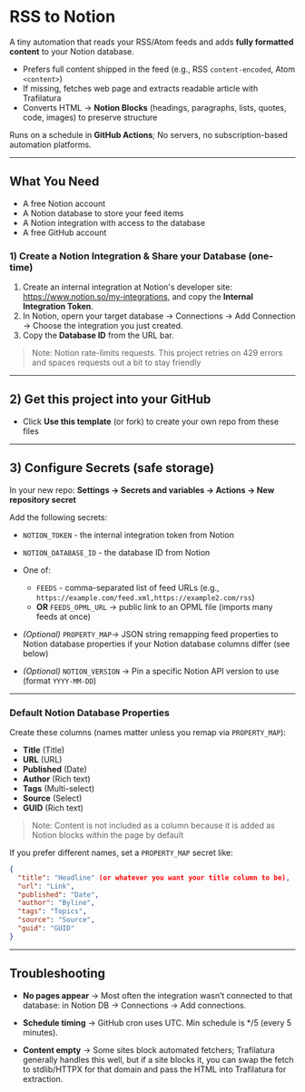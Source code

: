 # RSS to Notion

A tiny automation that reads your RSS/Atom feeds and adds **fully formatted content** to your Notion database.
- Prefers full content shipped in the feed (e.g., RSS `content-encoded`, Atom `<content>`)
- If missing, fetches web page and extracts readable article with Trafilatura
- Converts HTML -> **Notion Blocks** (headings, paragraphs, lists, quotes, code, images) to preserve structure

Runs on a schedule in **GitHub Actions**; No servers, no subscription-based automation platforms.

---

## What You Need

- A free Notion account
- A Notion database to store your feed items
- A Notion integration with access to the database
- A free GitHub account

### 1) Create a Notion Integration & Share your Database (one-time)
1. Create an internal integration at Notion's developer site: https://www.notion.so/my-integrations, and copy the **Internal Integration Token**.
2. In Notion, opern your target database -> Connections -> Add Connection -> Choose the integration you just created.
3. Copy the **Database ID** from the URL bar.

> Note: Notion rate-limits requests. This project retries on 429 errors and spaces requests out a bit to stay friendly

---

## 2) Get this project into your GitHub
- Click **Use this template** (or fork) to create your own repo from these files

---

## 3) Configure Secrets (safe storage)

In your new repo: **Settings -> Secrets and variables -> Actions -> New repository secret**

Add the following secrets:
- `NOTION_TOKEN` - the internal integration token from Notion
- `NOTION_DATABASE_ID` - the database ID from Notion
- One of:
  - `FEEDS` - comma-separated list of feed URLs (e.g., `https://example.com/feed.xml,https://example2.com/rss`)
  - **OR** `FEEDS_OPML_URL` -> public link to an OPML file (imports many feeds at once)

- *(Optional)* `PROPERTY_MAP`-> JSON string remapping feed properties to Notion database properties if your Notion database columns differ (see below)
- *(Optional)* `NOTION_VERSION` -> Pin a specific Notion API version to use (format `YYYY-MM-DD`)

---

### Default Notion Database Properties

Create these columns (names matter unless you remap via `PROPERTY_MAP`):
- **Title** (Title)
- **URL** (URL)
- **Published** (Date)
- **Author** (Rich text)
- **Tags** (Multi-select)
- **Source** (Select)
- **GUID** (Rich text)

> Note: Content is not included as a column because it is added as Notion blocks within the page by default

If you prefer different names, set a `PROPERTY_MAP` secret like:
```json
{
  "title": "Headline" (or whatever you want your title column to be),
  "url": "Link",
  "published": "Date",
  "author": "Byline",
  "tags": "Topics",
  "source": "Source",
  "guid": "GUID"
}
```

---
## Troubleshooting
- **No pages appear** → Most often the integration wasn’t connected to that database: in Notion DB → Connections → Add connections.

- **Schedule timing** → GitHub cron uses UTC. Min schedule is */5 (every 5 minutes).

- **Content empty** → Some sites block automated fetchers; Trafilatura generally handles this well, but if a site blocks it, you can swap the fetch to stdlib/HTTPX for that domain and pass the HTML into Trafilatura for extraction.
